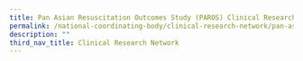 ```yaml
---
title: Pan Asian Resuscitation Outcomes Study (PAROS) Clinical Research Network (CRN)
permalink: /national-coordinating-body/clinical-research-network/pan-asian-resuscitation-outcomes-study-paros/
description: ""
third_nav_title: Clinical Research Network
---
```

